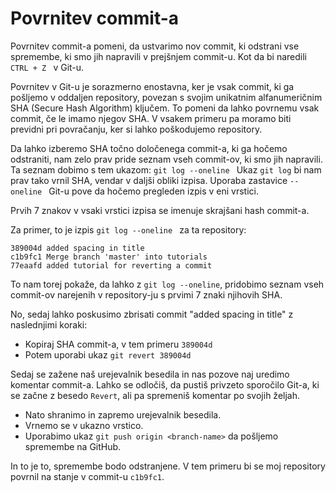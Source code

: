 # Povrnitev commit-a

Povrnitev commit-a pomeni, da ustvarimo nov commit, ki odstrani vse spremembe, ki smo jih napravili v prejšnjem commit-u. Kot da bi naredili ```CTRL + Z ``` v Git-u.

Povrnitev v Git-u je sorazmerno enostavna, ker je vsak commit, ki ga pošljemo v oddaljen repository, povezan s svojim unikatnim alfanumeričnim SHA (Secure Hash Algorithm) ključem.
To pomeni da lahko povrnemu vsak commit, če le imamo njegov SHA.
V vsakem primeru pa moramo biti previdni pri povračanju, ker si lahko poškodujemo repository.

Da lahko izberemo SHA točno določenega commit-a, ki ga hočemo odstraniti, nam zelo prav pride seznam vseh commit-ov, ki smo jih napravili.
Ta seznam dobimo s tem ukazom:
```git log --oneline ```
Ukaz ```git log``` bi nam prav tako vrnil SHA, vendar v daljši obliki izpisa.
Uporaba zastavice ```--oneline ``` Git-u pove da hočemo pregleden izpis v eni vrstici.

Prvih 7 znakov v vsaki vrstici izpisa se imenuje skrajšani hash commit-a.

Za primer, to je izpis ```git log --oneline ``` za ta repository:
```
389004d added spacing in title
c1b9fc1 Merge branch 'master' into tutorials
77eaafd added tutorial for reverting a commit
```

To nam torej pokaže, da lahko z ```git log --oneline```, pridobimo seznam vseh commit-ov narejenih v repository-ju s prvimi 7 znaki njihovih SHA.

No, sedaj lahko poskusimo zbrisati commit "added spacing in title" z naslednjimi koraki:

*   Kopiraj SHA commit-a, v tem primeru ```389004d```
*   Potem uporabi ukaz ```git revert 389004d```

Sedaj se zažene naš urejevalnik besedila in nas pozove naj uredimo komentar commit-a.
Lahko se odločiš, da pustiš privzeto sporočilo Git-a, ki se začne z besedo `Revert`, ali pa spremeniš komentar po svojih željah.

*   Nato shranimo in zapremo urejevalnik besedila.
*   Vrnemo se v ukazno vrstico.
*   Uporabimo ukaz ```git push origin <branch-name>``` da pošljemo spremembe na GitHub.

In to je to, spremembe bodo odstranjene. V tem primeru bi se moj repository povrnil na stanje v commit-u ```c1b9fc1```.
